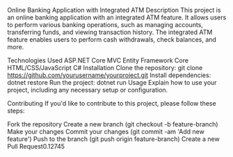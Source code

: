 Online Banking Application with Integrated ATM
Description
This project is an online banking application with an integrated ATM feature. It allows users to perform various banking operations, such as managing accounts, transferring funds, and viewing transaction history. The integrated ATM feature enables users to perform cash withdrawals, check balances, and more.

Technologies Used
ASP.NET Core MVC
Entity Framework Core
HTML/CSS/JavaScript
C#
Installation
Clone the repository: git clone https://github.com/yourusername/yourproject.git
Install dependencies: dotnet restore
Run the project: dotnet run
Usage
Explain how to use your project, including any necessary setup or configuration.

Contributing
If you'd like to contribute to this project, please follow these steps:

Fork the repository
Create a new branch (git checkout -b feature-branch)
Make your changes
Commit your changes (git commit -am 'Add new feature')
Push to the branch (git push origin feature-branch)
Create a new Pull Request0.12745
